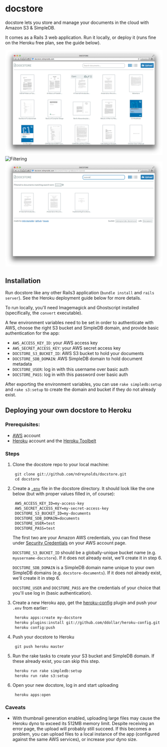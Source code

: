 docstore
========

docstore lets you store and manage your documents in the cloud with Amazon S3 &
SimpleDB. 

It comes as a Rails 3 web application. Run it locally, or deploy it (runs fine
on the Heroku free plan, see the guide below).

![Index](screenshots/index.png)
![Filtering](screenshots/filtering.png)
![Search](screenshots/search.png)


Installation
------------
Run docstore like any other Rails3 application (`bundle install` and 
`rails server`). See the Heroku deployment guide below for more details.

To run locally, you'll need Imagemagick and Ghostscript installed
(specifically, the `convert` executable).

A few environment variables need to be set in order to authenticate with AWS,
choose the right S3 bucket and SimpleDB domain, and provide basic authentication
for the app:

- `AWS_ACCESS_KEY_ID`: your AWS access key
- `AWS_SECRET_ACCESS_KEY`: your AWS secret access key
- `DOCSTORE_S3_BUCKET_ID`: AWS S3 bucket to hold your documents
- `DOCSTORE_SDB_DOMAIN`: AWS SimpleDB domain to hold document metadata
- `DOCSTORE_USER`: log in with this username over basic auth
- `DOCSTORE_PASS`: log in with this password over basic auth

After exporting the environment variables, you can use `rake simpledb:setup`
and `rake s3:setup` to create the domain and bucket if they do not already
exist.


Deploying your own docstore to Heroku
-------------------------------------

### Prerequisites:

- [AWS][1] account
- [Heroku][2] account and the [Heroku Toolbelt][3]


### Steps

1. Clone the docstore repo to your local machine:

        git clone git://github.com/ndreynolds/docstore.git
        cd docstore

2. Create a [`.env`][4] file in the docstore directory. It should look like the
   one below (but with proper values filled in, of course):

        AWS_ACCESS_KEY_ID=my-access-key
        AWS_SECRET_ACCESS_KEY=my-secret-access-key
        DOCSTORE_S3_BUCKET_ID=my-documents
        DOCSTORE_SDB_DOMAIN=documents
        DOCSTORE_USER=test
        DOCSTORE_PASS=test

   The first two are your Amazon AWS credentials, you can find these under
   [Security Credentials][5] on your AWS account page.

   `DOCSTORE_S3_BUCKET_ID` should be a globally-unique bucket name 
   (e.g. `myusername-docstore`). If it does not already exist, we'll create it
   in step 6.

   `DOCSTORE_SDB_DOMAIN` is a SimpleDB domain name unique to your own SimpleDB
   domains (e.g. `docstore-documents`). If it does not already exist, we'll
   create it in step 6.

   `DOCSTORE_USER` and `DOCSTORE_PASS` are the credentials of your choice that
   you'll use log in (basic authentication).

3. Create a new Heroku app, get the [heroku-config][6] plugin and push your
   `.env` from earlier:

        heroku apps:create my-docstore
        heroku plugins:install git://github.com/ddollar/heroku-config.git
        heroku config:push

5. Push your docstore to Heroku

        git push heroku master

6. Run the rake tasks to create your S3 bucket and SimpleDB domain. If these
   already exist, you can skip this step.

        heroku run rake simpledb:setup
        heroku run rake s3:setup

7. Open your new docstore, log in and start uploading

        heroku apps:open

### Caveats

- With thumbnail generation enabled, uploading large files may cause the Heroku
  dyno to exceed its 512MB memory limit. Despite receiving an error page, the
  upload will probably still succeed. If this becomes a problem, you can upload
  files to a local instance of the app (configured against the same AWS
  services), or increase your dyno size. 


[1]:http://aws.amazon.com
[2]:http://heroku.com
[3]:http://toolbelt.heroku.com
[4]:https://devcenter.heroku.com/articles/config-vars#local-setup
[5]:https://portal.aws.amazon.com/gp/aws/securityCredentials
[6]:https://github.com/ddollar/heroku-config

